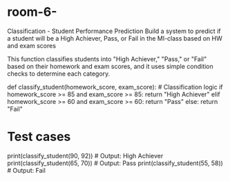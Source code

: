 # room-6-
Classification - Student Performance Prediction
Build a system to predict if a student will be a High Achiever,
Pass, or Fail in the MI-class based on HW and exam scores

This function classifies students into "High Achiever," "Pass," or "Fail" based on their homework and exam scores, and it uses simple condition checks to determine each category.


def classify_student(homework_score, exam_score):
    # Classification logic
    if homework_score >= 85 and exam_score >= 85:
        return "High Achiever"
    elif homework_score >= 60 and exam_score >= 60:
        return "Pass"
    else:
        return "Fail"

# Test cases
print(classify_student(90, 92))  # Output: High Achiever
print(classify_student(65, 70))  # Output: Pass
print(classify_student(55, 58))  # Output: Fail
